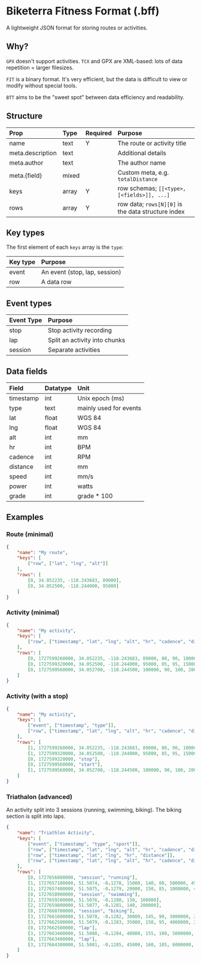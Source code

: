 # Biketerra Fitness Format (.bff)
A lightweight JSON format for storing routes or activities.

## Why?

`GPX` doesn't support activities. `TCX` and GPX are XML-based: lots of data repetition = larger filesizes.

`FIT` is a binary format. It's very efficient, but the data is difficult to view or modify without special tools.

`BTT` aims to be the "sweet spot" between data efficiency and readability.

## Structure

| Prop | Type | Required | Purpose |
| :--- | :--- | :------- | :------ |
| name | text | Y | The route or activity title |
| meta.description | text || Additional details |
| meta.author | text || The author name |
| meta.{field} | mixed || Custom meta, e.g. `totalDistance`
| keys | array | Y | row schemas; `[[<type>, [<fields>]], ...]` |
| rows | array | Y | row data; `rows[N][0]` is the data structure index |

## Key types
The first element of each `keys` array is the `type`:

| Key type | Purpose |
| :------- | :------ |
| event | An event (stop, lap, session) |
| row | A data row |

## Event types

| Event Type | Purpose |
| :--------- | :------ |
| stop | Stop activity recording |
| lap | Split an activity into chunks |
| session | Separate activities |

## Data fields

| Field | Datatype | Unit |
| :---- | :------- | :--- |
| timestamp | int | Unix epoch (ms) |
| type | text | mainly used for events |
| lat | float | WGS 84 |
| lng | float | WGS 84 |
| alt | int | mm |
| hr | int | BPM |
| cadence | int | RPM |
| distance | int | mm |
| speed | int | mm/s |
| power | int | watts |
| grade | int | grade * 100 |

## Examples

### Route (minimal)

```json
{
    "name": "My route",
    "keys": [
        ["row", ["lat", "lng", "alt"]]
    ],
    "rows": [
        [0, 34.052235, -118.243683, 89000],
        [0, 34.052500, -118.244000, 95000]
    ]
}
```

### Activity (minimal)

```json
{
    "name": "My activity",
    "keys": [
        ["row", ["timestamp", "lat", "lng", "alt", "hr", "cadence", "distance", "speed", "power", "grade"]]
    ],
    "rows": [
        [0, 1727599260000, 34.052235, -118.243683, 89000, 80, 90, 1000000, 5000, 200, 150],
        [0, 1727599320000, 34.052500, -118.244000, 95000, 85, 95, 1500000, 5200, 210, 180],
        [0, 1727599560000, 34.052700, -118.244500, 100000, 90, 100, 2000000, 5500, 220, 200]
    ]
}
```

### Activity (with a stop)

```json
{
    "name": "My activity",
    "keys": [
        ["event", ["timestamp", "type"]],
        ["row", ["timestamp", "lat", "lng", "alt", "hr", "cadence", "distance", "speed", "power", "grade"]]
    ],
    "rows": [
        [1, 1727599260000, 34.052235, -118.243683, 89000, 80, 90, 1000000, 5000, 200, 150],
        [1, 1727599320000, 34.052500, -118.244000, 95000, 85, 95, 1500000, 5200, 210, 180],
        [0, 1727599320000, "stop"],
        [0, 1727599560000, "start"],
        [1, 1727599560000, 34.052700, -118.244500, 100000, 90, 100, 2000000, 5500, 220, 200]
    ]
}
```

### Triathalon (advanced)

An activity split into 3 sessions (running, swimming, biking). The biking section is split into laps.

```json
{
    "name": "Triathlon Activity",
    "keys": [
        ["event", ["timestamp", "type", "sport"]],
        ["row", ["timestamp", "lat", "lng", "alt", "hr", "cadence", "distance", "speed", "grade"]],
        ["row", ["timestamp", "lat", "lng", "hr", "distance"]],
        ["row", ["timestamp", "lat", "lng", "alt", "hr", "cadence", "distance", "speed", "power", "grade"]]
    ],
    "rows": [
        [0, 1727656800000, "session", "running"],
        [1, 1727657100000, 51.5074, -0.1278, 15000, 140, 80, 500000, 4500, 120],
        [1, 1727657400000, 51.5075, -0.1279, 20000, 150, 85, 1000000, 4800, 150],
        [0, 1727658900000, "session", "swimming"],
        [2, 1727659200000, 51.5076, -0.1280, 130, 100000],
        [2, 1727659800000, 51.5077, -0.1281, 140, 200000],
        [0, 1727660700000, "session", "biking"],
        [3, 1727661600000, 51.5078, -0.1282, 30000, 145, 90, 3000000, 20000, 250, 100],
        [3, 1727662500000, 51.5079, -0.1283, 35000, 150, 95, 4000000, 22000, 260, 120],
        [0, 1727662500000, "lap"],
        [3, 1727663400000, 51.5080, -0.1284, 40000, 155, 100, 5000000, 24000, 270, 140],
        [0, 1727663400000, "lap"],
        [3, 1727664300000, 51.5081, -0.1285, 45000, 160, 105, 6000000, 26000, 280, 160]
    ]
}
```
